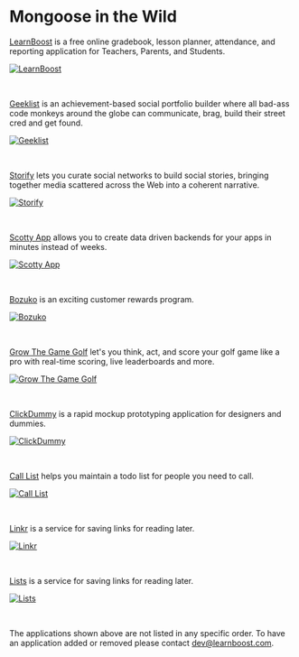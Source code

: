 
Mongoose in the Wild
====================

[LearnBoost](https://www.learnboost.com) is a free online gradebook, lesson planner, attendance, and reporting application for Teachers, Parents, and Students.

[![LearnBoost](/images/apps/learnboost.png)](https://www.learnboost.com)

<br>

[Geeklist](http://geekli.st) is an achievement-based social portfolio builder where all bad-ass code monkeys around the globe can communicate, brag, build their street cred and get found.

[![Geeklist](/images/apps/geeklist.png)](http://geekli.st)

<br>

[Storify](http://storify.com/) lets you curate social networks to build social stories, bringing together media scattered across the Web into a coherent narrative.

[![Storify](/images/apps/storify.png)](http://storify.com/)

<br>

[Scotty App](http://scottyapp.com) allows you to create data driven backends for your apps in minutes instead of weeks.

[![Scotty App](/images/apps/scotty.png)](http://scottyapp.com)

<br>

[Bozuko](https://bozuko.com) is an exciting customer rewards program.

[![Bozuko](/images/apps/bozuko.png)](https://bozuko.com)

<br>

[Grow The Game Golf](http://home.gtggolf.com) let's you think, act, and score your golf game like a pro with real-time scoring, live leaderboards and more.

[![Grow The Game Golf](/images/apps/gtggolf.png)](http://home.gtggolf.com)

<br>

[ClickDummy](https://clickdummy.com) is a rapid mockup prototyping application for designers and dummies.

[![ClickDummy](/images/apps/clickdummy.png)](https://clickdummy.com)

<br>

[Call List](http://calllistapp.com) helps you maintain a todo list for people you need to call.

[![Call List](/images/apps/calllist.png)](http://calllistapp.com)

<br>

[Linkr](http://linkr.cc) is a service for saving links for reading later.

[![Linkr](/images/apps/linkr.png)](http://linkr.cc)

<br>

[Lists](http://apps.newleafdigital.com/lists) is a service for saving links for reading later.

[![Lists](/images/apps/lists.png)](http://apps.newleafdigital.com/lists)

<br>

The applications shown above are not listed in any specific order. To have an application added or removed please contact [dev@learnboost.com](mailto:dev@learnboost.com).

